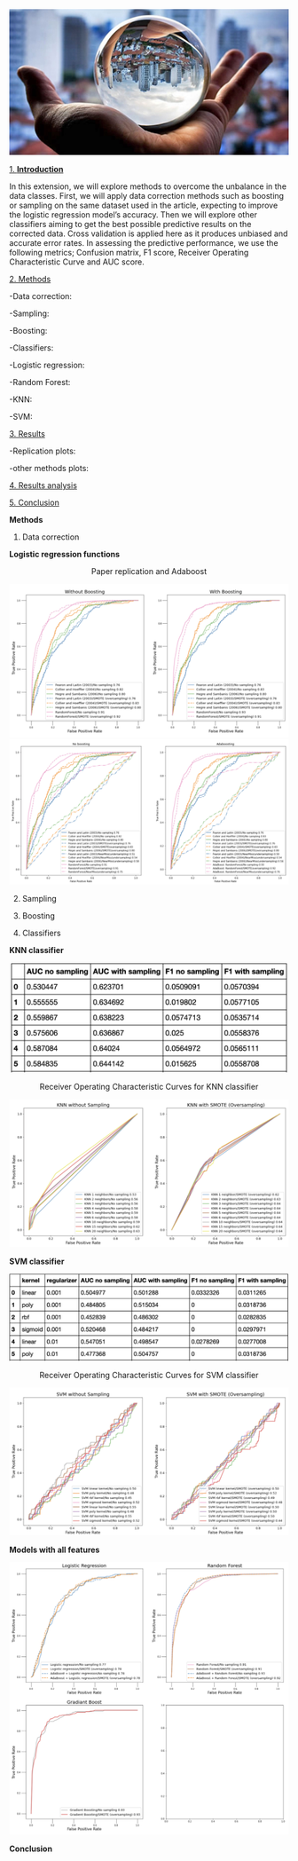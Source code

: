 <img src="img.jpeg">

<ins>1. **Introduction**</ins>

In this extension, we will explore methods to overcome the unbalance in the data classes. First, we will apply data correction methods such as boosting or sampling on the same dataset used in the article, expecting to improve the logistic regression model’s accuracy. Then we will explore other classifiers aiming to get the best possible predictive results on the corrected data. Cross validation is applied here as it produces unbiased and accurate error rates. In assessing the predictive performance, we use the following metrics; Confusion matrix, F1 score, Receiver Operating Characteristic Curve and AUC score.

<ins>2. Methods</ins>

 -Data correction:
 
 -Sampling: 
 
 -Boosting:
 
 -Classifiers:
 
  -Logistic regression:
  
  -Random Forest:
  
  -KNN:
  
  -SVM:

<ins>3. Results</ins>

 -Replication plots:
 
 -other methods plots:
 

<ins>4. Results analysis</ins>

<ins>5. Conclusion</ins>

**Methods**

 1. Data correction
  
  **Logistic regression functions**
  
  <p align="center">
   Paper replication and Adaboost
  </p>
  
  <img src="images/Paper_rep_adaboost.png">
  
  <img src="images/data_correction.png">
  
 2. Sampling
 
 3. Boosting
 
 4. Classifiers
 
  **KNN classifier**
  <p align="center">
   <img src="images/KNN_table.png" width="500">
  </p>

  <p align="center">
   Receiver Operating Characteristic Curves for KNN classifier
  </p>

  <img src="images/KNN_ROC.png">

  **SVM classifier**
  <p align="center">
   <img src="images/SVM_table.png" width="700">
  </p>

  <p align="center">
   Receiver Operating Characteristic Curves for SVM classifier
  </p>

  <img src="images/SVM_ROC.png">


  
  **Models with all features**

  <img src="images/all_features.png">
  
  **Conclusion**
  
  


